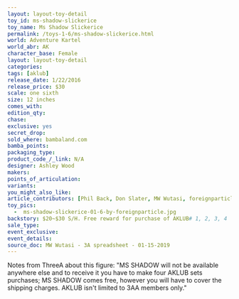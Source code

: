 ```yaml
---
layout: layout-toy-detail 
toy_id: ms-shadow-slickerice
toy_name: Ms Shadow Slickerice
permalink: /toys-1-6/ms-shadow-slickerice.html
world: Adventure Kartel
world_abr: AK
character_base: Female
layout: layout-toy-detail
categories: 
tags: [aklub]
release_date: 1/22/2016
release_price: $30 
scale: one sixth
size: 12 inches
comes_with: 
edition_qty: 
chase: 
exclusive: yes
secret_drop: 
sold_where: bambaland.com
bamba_points: 
packaging_type: 
product_code_/_link: N/A
designer: Ashley Wood
makers: 
points_of_articulation: 
variants: 
you_might_also_like: 
article_contributors: [Phil Back, Don Slater, MW Wutasi, foreignparticle]
toy_pics: 
  -  ms-shadow-slickerice-01-6-by-foreignparticle.jpg
backstory: $20~$30 S/H. Free reward for purchase of AKLUB# 1, 2, 3, 4
sale_type: 
event_exclusive: 
event_details: 
source_doc: MW Wutasi - 3A spreadsheet - 01-15-2019
---
```

Notes from ThreeA about this figure: "MS SHADOW will not be available anywhere else and to receive it you have to make four AKLUB sets purchases; MS SHADOW comes free, however you will have to cover the shipping charges. AKLUB isn't limited to 3AA members only."